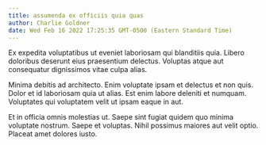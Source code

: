 ```yaml
---
title: assumenda ex officiis quia quas
author: Charlie Goldner
date: Wed Feb 16 2022 17:25:35 GMT-0500 (Eastern Standard Time)
---
```

Ex expedita voluptatibus ut eveniet laboriosam qui blanditiis quia. Libero doloribus deserunt eius praesentium delectus. Voluptas atque aut consequatur dignissimos vitae culpa alias.

 Minima debitis ad architecto. Enim voluptate ipsam et delectus et non quis. Dolor et id laboriosam quia ut alias. Est enim labore deleniti et numquam. Voluptates qui voluptatem velit ut ipsam eaque in aut.

 Et in officia omnis molestias ut. Saepe sint fugiat quidem quo minima voluptate nostrum. Saepe et voluptas. Nihil possimus maiores aut velit optio. Placeat amet dolores iusto.